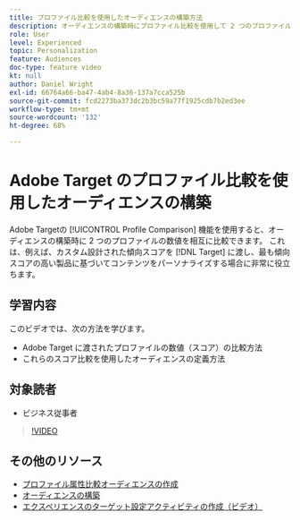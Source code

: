 ```yaml
---
title: プロファイル比較を使用したオーディエンスの構築方法
description: オーディエンスの構築時にプロファイル比較を使用して 2 つのプロファイルの数値を相互に比較する方法を説明します。
role: User
level: Experienced
topic: Personalization
feature: Audiences
doc-type: feature video
kt: null
author: Daniel Wright
exl-id: 66764a66-ba47-4ab4-8a36-137a7cca525b
source-git-commit: fcd2273ba373dc2b3bc59a77f1925cdb7b2ed3ee
workflow-type: tm+mt
source-wordcount: '132'
ht-degree: 68%

---
```


# Adobe Target のプロファイル比較を使用したオーディエンスの構築

Adobe Targetの [!UICONTROL Profile Comparison] 機能を使用すると、オーディエンスの構築時に 2 つのプロファイルの数値を相互に比較できます。 これは、例えば、カスタム設計された傾向スコアを [!DNL Target] に渡し、最も傾向スコアの高い製品に基づいてコンテンツをパーソナライズする場合に非常に役立ちます。

## 学習内容

このビデオでは、次の方法を学びます。

* Adobe Target に渡されたプロファイルの数値（スコア）の比較方法
* これらのスコア比較を使用したオーディエンスの定義方法

## 対象読者

* ビジネス従事者

>[!VIDEO](https://video.tv.adobe.com/v/23218/?quality=12)

## その他のリソース

* [プロファイル属性比較オーディエンスの作成](https://experienceleague.adobe.com/docs/target/using/audiences/create-audiences/creating-a-profile-attribute-comparison-audience.html?lang=ja)
* [オーディエンスの構築](https://experienceleague.adobe.com/docs/target/using/audiences/create-audiences/create-audience.html?lang=ja)
* [エクスペリエンスのターゲット設定アクティビティの作成（ビデオ）](../activities/create-experience-targeting-activities.md)
